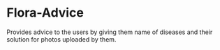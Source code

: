 # Flora-Advice
Provides advice to the users by giving them name of diseases and their solution for photos uploaded by them.
